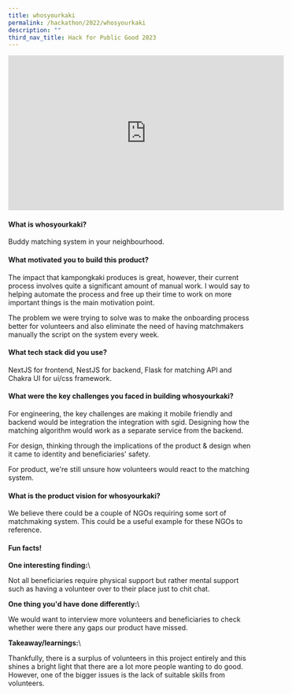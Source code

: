 ```yaml
---
title: whosyourkaki
permalink: /hackathon/2022/whosyourkaki
description: ""
third_nav_title: Hack for Public Good 2023
---
```


<iframe width="560" height="315" src="https://www.youtube.com/embed/1CD8DRfuIkg" title="YouTube video player" frameborder="0" allow="accelerometer; autoplay; clipboard-write; encrypted-media; gyroscope; picture-in-picture" allowfullscreen></iframe>

#### What is whosyourkaki?
Buddy matching system in your neighbourhood.

#### What motivated you to build this product?
The impact that kampongkaki produces is great, however, their current process involves quite a significant amount of manual work. I would say to helping automate the process and free up their time to work on more important things is the main motivation point.
 

The problem we were trying to solve was to make the onboarding process better for volunteers and also eliminate the need of having matchmakers manually the script on the system every week.

#### What tech stack did you use?

NextJS for frontend, NestJS for backend, Flask for matching API and Chakra UI for ui/css framework.

#### What were the key challenges you faced in building whosyourkaki? 

For engineering, the key challenges are making it mobile friendly and backend would be integration the integration with sgid. Designing how the matching algorithm would work as a separate service from the backend.
 

For design, thinking through the implications of the product & design when it came to identity and beneficiaries' safety.
 

For product, we're still unsure how volunteers would react to the matching system.

#### What is the product vision for whosyourkaki? 
We believe there could be a couple of NGOs requiring some sort of matchmaking system. This could be a useful example for these NGOs to reference.

#### Fun facts!
**One interesting finding:**\\

Not all beneficiaries require physical support but rather mental support such as having a volunteer over to their place just to chit chat.

**One thing you'd have done differently:**\\

We would want to interview more volunteers and beneficiaries to check whether were there any gaps our product have missed.

**Takeaway/learnings:**\\

Thankfully, there is a surplus of volunteers in this project entirely and this shines a bright light that there are a lot more people wanting to do good. However, one of the bigger issues is the lack of suitable skills from volunteers.